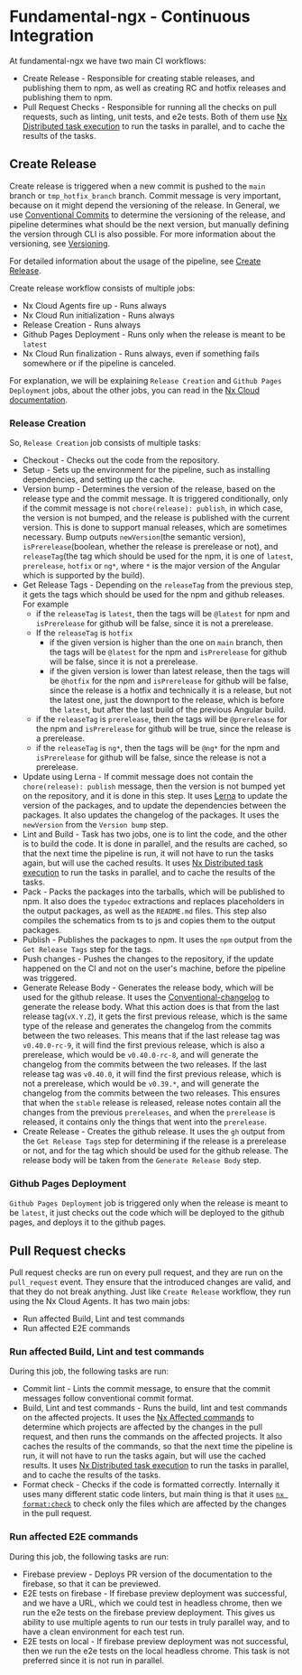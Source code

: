 # Fundamental-ngx - Continuous Integration

At fundamental-ngx we have two main CI workflows:

-   Create Release - Responsible for creating stable releases, and publishing them to npm, as well as creating
    RC and hotfix releases and publishing them to npm.
-   Pull Request Checks - Responsible for running all the checks on pull requests,
    such as linting, unit tests, and e2e tests.
    Both of them use [Nx Distributed task execution](https://nx.dev/core-features/distribute-task-execution) to run
    the tasks in parallel, and to cache the results of the tasks.

## Create Release

Create release is triggered when a new commit is pushed to the `main` branch or `tmp_hotfix_branch` branch.
Commit message is very important, because on it might depend the versioning of the release.
In General, we use [Conventional Commits](https://www.conventionalcommits.org/en/v1.0.0/) to determine the versioning
of the release, and pipeline determines what should be the next version, but manually defining the version
through CLI is also possible.
For more information about the versioning, see [Versioning](VERSIONING.md).

For detailed information about the usage of the pipeline, see [Create Release](CREATE_RELEASE.md).

Create release workflow consists of multiple jobs:

-   Nx Cloud Agents fire up - Runs always
-   Nx Cloud Run initialization - Runs always
-   Release Creation - Runs always
-   Github Pages Deployment - Runs only when the release is meant to be `latest`
-   Nx Cloud Run finalization - Runs always, even if something fails somewhere or if the pipeline is canceled.

For explanation, we will be explaining `Release Creation` and `Github Pages Deployment` jobs, about the
other jobs, you can read in the [Nx Cloud documentation](https://nx.dev/nx-cloud/intro/what-is-nx-cloud).

### Release Creation

So, `Release Creation` job consists of multiple tasks:

-   Checkout - Checks out the code from the repository.
-   Setup - Sets up the environment for the pipeline, such as installing dependencies, and setting up the cache.
-   Version bump - Determines the version of the release, based on the release type and the commit message.
    It is triggered conditionally, only if the commit message is not `chore(release): publish`, in which case,
    the version is not bumped, and the release is published with the current version. This is done to support
    manual releases, which are sometimes necessary. Bump outputs `newVersion`(the semantic version),
    `isPrerelease`(boolean, whether the release is prerelease or not), and `releaseTag`(the tag which should be used
    for the npm, it is one of `latest`, `prerelease`, `hotfix` or `ng*`, where `*` is the major version of the Angular
    which is supported by the build).
-   Get Release Tags - Depending on the `releaseTag` from the previous step, it gets the tags which should be used
    for the npm and github releases. For example
    -   if the `releaseTag` is `latest`, then the tags will be `@latest` for npm and `isPrerelease` for github will be false, since it is not a prerelease.
    -   If the `releaseTag` is `hotfix`
        -   if the given version is higher than the one on `main` branch, then the tags will be `@latest` for the npm and
            `isPrerelease` for github will be false, since it is not a prerelease.
        -   if the given version is lower than latest release, then the tags will be `@hotfix` for the npm and `isPrerelease`
            for github will be false, since the release is a hotfix and technically it is a release, but not the latest one,
            just the downport to the release, which is before the `latest`, but after the last build of the previous Angular build.
    -   if the `releaseTag` is `prerelease`, then the tags will be `@prerelease` for the npm and `isPrerelease` for github will be true, since the release is a
        prerelease.
    -   if the `releaseTag` is `ng*`, then the tags will be `@ng*` for the npm and `isPrerelease` for github will be false, since the release is not a prerelease.
-   Update using Lerna - If commit message does not contain the `chore(release): publish` message, then the version
    is not bumped yet on the repository, and it is done in this step. It uses [Lerna](https://lerna.js.org/) to update
    the version of the packages, and to update the dependencies between the packages. It also updates the changelog
    of the packages. It uses the `newVersion` from the `Version bump` step.
-   Lint and Build - Task has two jobs, one is to lint the code, and the other is to build the code. It is done in
    parallel, and the results are cached, so that the next time the pipeline is run, it will not have to run the tasks
    again, but will use the cached results. It uses [Nx Distributed task execution](https://nx.dev/core-features/distribute-task-execution)
    to run the tasks in parallel, and to cache the results of the tasks.
-   Pack - Packs the packages into the tarballs, which will be published to npm. It also does the `typedoc` extractions
    and replaces placeholders in the output packages, as well as the `README.md` files. This step also compiles the
    schematics from ts to js and copies them to the output packages.
-   Publish - Publishes the packages to npm. It uses the `npm` output from the `Get Release Tags` step for the tags.
-   Push changes - Pushes the changes to the repository, if the update happened on the CI and not on the user's machine,
    before the pipeline was triggered.
-   Generate Release Body - Generates the release body, which will be used for the github release. It uses the
    [Conventional-changelog](https://www.npmjs.com/package/conventional-changelog) to generate the release body.
    What this action does is that from the last release tag(`vX.Y.Z`), it gets the first previous release, which is
    the same type of the release and generates the changelog from the commits between the two releases. This means that
    if the last release tag was `v0.40.0-rc-9`, it will find the first previous release, which is also a prerelease,
    which would be `v0.40.0-rc-8`, and will generate the changelog from the commits between the two releases. If the
    last release tag was `v0.40.0`, it will find the first previous release, which is not a prerelease, which would be
    `v0.39.*`, and will generate the changelog from the commits between the two releases. This ensures that when the
    `stable` release is released, release notes contain all the changes from the previous `prereleases`, and when the
    `prerelease` is released, it contains only the things that went into the `prerelease`.
-   Create Release - Creates the github release. It uses the `gh` output from the `Get Release Tags` step for determining
    if the release is a prerelease or not, and for the tag which should be used for the github release. The release body
    will be taken from the `Generate Release Body` step.

### Github Pages Deployment

`Github Pages Deployment` job is triggered only when the release is meant to be `latest`, it just checks out the code
which will be deployed to the github pages, and deploys it to the github pages.

## Pull Request checks

Pull request checks are run on every pull request, and they are run on the `pull_request` event. They ensure that the
introduced changes are valid, and that they do not break anything. Just like `Create Release` workflow, they run using
the Nx Cloud Agents. It has two main jobs:

-   Run affected Build, Lint and test commands
-   Run affected E2E commands

### Run affected Build, Lint and test commands

During this job, the following tasks are run:

-   Commit lint - Lints the commit message, to ensure that the commit messages follow conventional commit format.
-   Build, Lint and test commands - Runs the build, lint and test commands on the affected projects. It uses the
    [Nx Affected commands](https://nx.dev/packages/nx/documents/affected#affected) to determine which projects are affected by the changes
    in the pull request, and then runs the commands on the affected projects. It also caches the results of the commands,
    so that the next time the pipeline is run, it will not have to run the tasks again, but will use the cached results.
    It uses [Nx Distributed task execution](https://nx.dev/core-features/distribute-task-execution) to run the tasks in
    parallel, and to cache the results of the tasks.
-   Format check - Checks if the code is formatted correctly. Internally it uses many different static code linters, but
    main thing is that it uses [`nx format:check`](https://nx.dev/packages/nx/documents/format-check) to check only the
    files which are affected by the changes in the pull request.

### Run affected E2E commands

During this job, the following tasks are run:

-   Firebase preview - Deploys PR version of the documentation to the firebase, so that it can be previewed.
-   E2E tests on firebase - If firebase preview deployment was successful, and we have a URL, which we could test
    in headless chrome, then we run the e2e tests on the firebase preview deployment. This gives us ability to use multiple
    agents to run our tests in truly parallel way, and to have a clean environment for each test run.
-   E2E tests on local - If firebase preview deployment was not successful, then we run the e2e tests on the local
    headless chrome. This task is not preferred since it is not run in parallel.
